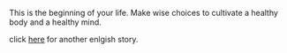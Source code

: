 This is the beginning of your life. Make wise choices to cultivate a healthy body
and a healthy mind.

click [here](2spooky/2spooky.md)
for another enlgish story.
